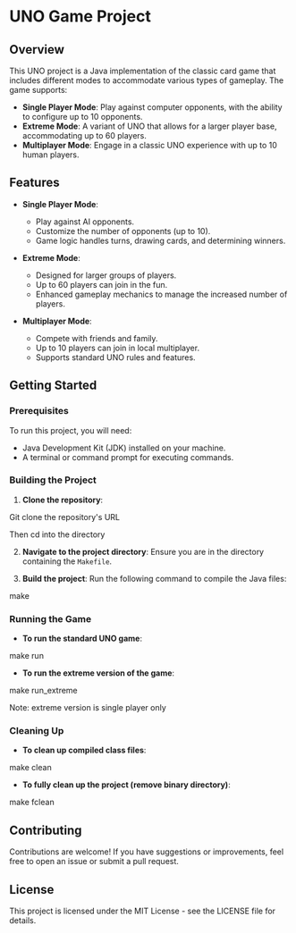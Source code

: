 # UNO Game Project

## Overview

This UNO project is a Java implementation of the classic card game that includes different modes to accommodate various types of gameplay. The game supports:

- **Single Player Mode**: Play against computer opponents, with the ability to configure up to 10 opponents.
- **Extreme Mode**: A variant of UNO that allows for a larger player base, accommodating up to 60 players.
- **Multiplayer Mode**: Engage in a classic UNO experience with up to 10 human players.

## Features

- **Single Player Mode**: 
  - Play against AI opponents.
  - Customize the number of opponents (up to 10).
  - Game logic handles turns, drawing cards, and determining winners.

- **Extreme Mode**:
  - Designed for larger groups of players.
  - Up to 60 players can join in the fun.
  - Enhanced gameplay mechanics to manage the increased number of players.

- **Multiplayer Mode**:
  - Compete with friends and family.
  - Up to 10 players can join in local multiplayer.
  - Supports standard UNO rules and features.

## Getting Started

### Prerequisites

To run this project, you will need:

- Java Development Kit (JDK) installed on your machine.
- A terminal or command prompt for executing commands.

### Building the Project

1. **Clone the repository**:

Git clone the repository's URL

Then cd into the directory

2. **Navigate to the project directory**:
Ensure you are in the directory containing the `Makefile`.

3. **Build the project**:
Run the following command to compile the Java files:

make

### Running the Game

- **To run the standard UNO game**:

make run

- **To run the extreme version of the game**:

make run_extreme

Note: extreme version is single player only

### Cleaning Up

- **To clean up compiled class files**:

make clean

- **To fully clean up the project (remove binary directory)**:

make fclean

## Contributing

Contributions are welcome! If you have suggestions or improvements, feel free to open an issue or submit a pull request.

## License

This project is licensed under the MIT License - see the LICENSE file for details.